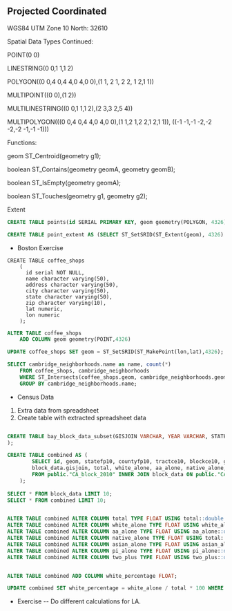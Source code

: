 
## Projected Coordinated

WGS84 UTM Zone 10 North: 32610

Spatial Data Types Continued:

POINT(0 0)

LINESTRING(0 0,1 1,1 2)

POLYGON((0 0,4 0,4 4,0 4,0 0),(1 1, 2 1, 2 2, 1 2,1 1))

MULTIPOINT((0 0),(1 2))

MULTILINESTRING((0 0,1 1,1 2),(2 3,3 2,5 4))

MULTIPOLYGON(((0 0,4 0,4 4,0 4,0 0),(1 1,2 1,2 2,1 2,1 1)), ((-1 -1,-1 -2,-2 -2,-2 -1,-1 -1)))


Functions:

geom ST_Centroid(geometry g1);

boolean ST_Contains(geometry geomA, geometry geomB);

boolean ST_IsEmpty(geometry geomA);

boolean ST_Touches(geometry g1, geometry g2);

Extent

```SQL 
CREATE TABLE points(id SERIAL PRIMARY KEY, geom geometry(POLYGON, 4326));

CREATE TABLE point_extent AS (SELECT ST_SetSRID(ST_Extent(geom), 4326) FROM points);
```



* Boston Exercise
```SQ
CREATE TABLE coffee_shops
	(
	  id serial NOT NULL,
	  name character varying(50),
	  address character varying(50),
	  city character varying(50),
	  state character varying(50),
	  zip character varying(10),
	  lat numeric,
	  lon numeric
	);
```


```SQL
ALTER TABLE coffee_shops
	ADD COLUMN geom geometry(POINT,4326)
```


```SQL
UPDATE coffee_shops SET geom = ST_SetSRID(ST_MakePoint(lon,lat),4326);
```

```SQL
SELECT cambridge_neighborhoods.name as name, count(*)
	FROM coffee_shops, cambridge_neighborhoods
	WHERE ST_Intersects(coffee_shops.geom, cambridge_neighborhoods.geom)
	GROUP BY cambridge_neighborhoods.name;
```


* Census Data

1. Extra data from spreadsheet
2. Create table with extracted spreadsheet data

```SQL

CREATE TABLE bay_block_data_subset(GISJOIN VARCHAR, YEAR VARCHAR, STATE VARCHAR, COUNTY VARCHAR, COUNTYA VARCHAR, COUSUBA VARCHAR, TRACTA VARCHAR, BLKGRPA VARCHAR, BLOCKA VARCHAR, CDA VARCHAR, NAME VARCHAR, TOTAL VARCHAR, WHITE_ALONE VARCHAR, AA_ALONE VARCHAR, NATIVE_ALONE VARCHAR, ASIAN_ALONE VARCHAR, PI_ALONE VARCHAR, TWO_PLUS_ALONE VARCHAR, TWO_PLUS VARCHAR
);


```


```SQL
CREATE TABLE combined AS (
		SELECT id, geom, statefp10, countyfp10, tractce10, blockce10, geoid10, name10, mtfcc10, ur10, uace10, 			uatyp10, funcstat10, aland10, awater10, intptlat10, intptlon10, shape_area, shape_len,
		block_data.gisjoin, total, white_alone, aa_alone, native_alone, asian_alone, pi_alone, two_plus
		FROM public."CA_block_2010" INNER JOIN block_data ON public."CA_block_2010".gisjoin = block_data.gisjoin
	);
	
SELECT * FROM block_data LIMIT 10;
SELECT * FROM combined LIMIT 10;


ALTER TABLE combined ALTER COLUMN total TYPE FLOAT USING total::double precision;  
ALTER TABLE combined ALTER COLUMN white_alone TYPE FLOAT USING white_alone::double precision;  
ALTER TABLE combined ALTER COLUMN aa_alone TYPE FLOAT USING aa_alone::double precision;  
ALTER TABLE combined ALTER COLUMN native_alone TYPE FLOAT USING total::double precision;  
ALTER TABLE combined ALTER COLUMN asian_alone TYPE FLOAT USING asian_alone::double precision;  
ALTER TABLE combined ALTER COLUMN pi_alone TYPE FLOAT USING pi_alone::double precision;  
ALTER TABLE combined ALTER COLUMN two_plus TYPE FLOAT USING two_plus::double precision;  


ALTER TABLE combined ADD COLUMN white_percentage FLOAT;

UPDATE combined SET white_percentage = white_alone / total * 100 WHERE total != 0;
```

* Exercise -- Do different calculations for LA. 












